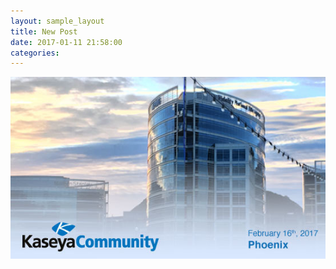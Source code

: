```yaml
---
layout: sample_layout
title: New Post
date: 2017-01-11 21:58:00
categories:
---
```



![](/uploads/versions/kaseya-community-meetup-phoenix---x----555-320x---.jpg)